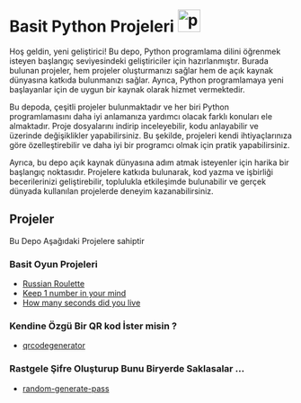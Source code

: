 # Basit Python Projeleri <a href="https://emoji.gg/emoji/1887_python"><img src="https://cdn3.emoji.gg/emojis/1887_python.png" width="40px" height="40px" alt="python"></a>


Hoş geldin, yeni geliştirici! Bu depo, Python programlama dilini öğrenmek isteyen başlangıç seviyesindeki geliştiriciler için hazırlanmıştır. Burada bulunan projeler, hem projeler oluşturmanızı sağlar hem de açık kaynak dünyasına katkıda bulunmanızı sağlar. Ayrıca, Python programlamaya yeni başlayanlar için de uygun bir kaynak olarak hizmet vermektedir.

Bu depoda, çeşitli projeler bulunmaktadır ve her biri Python programlamasını daha iyi anlamanıza yardımcı olacak farklı konuları ele almaktadır. Proje dosyalarını indirip inceleyebilir, kodu anlayabilir ve üzerinde değişiklikler yapabilirsiniz. Bu şekilde, projeleri kendi ihtiyaçlarınıza göre özelleştirebilir ve daha iyi bir programcı olmak için pratik yapabilirsiniz.

Ayrıca, bu depo açık kaynak dünyasına adım atmak isteyenler için harika bir başlangıç noktasıdır. Projelere katkıda bulunarak, kod yazma ve işbirliği becerilerinizi geliştirebilir, toplulukla etkileşimde bulunabilir ve gerçek dünyada kullanılan projelerde deneyim kazanabilirsiniz.

## Projeler

Bu Depo Aşağıdaki Projelere sahiptir


### Basit Oyun Projeleri 

- [Russian Roulette](https://github.com/Mert305/basic-python-projects/blob/main/projects/Russian%20Roulette/roulette.py)
- [Keep 1 number in your mind](https://github.com/Mert305/basic-python-projects/blob/main/projects/Keep%201%20number%20in%20your%20mind/number.py)
- [How many seconds did you live](https://github.com/Mert305/basic-python-projects/blob/main/projects/How%20many%20seconds%20did%20you%20live/secondsdidyoulive.py)

### Kendine Özgü Bir QR kod İster misin ?
- [qrcodegenerator](https://github.com/Mert305/basic-python-projects/blob/main/projects/qrcodegenerator/qrcodegenerator.py)

### Rastgele Şifre Oluşturup Bunu Biryerde Saklasalar ...
- [random-generate-pass](https://github.com/Mert305/basic-python-projects/blob/main/projects/random-generate-pass/random-generate-pass.py)
